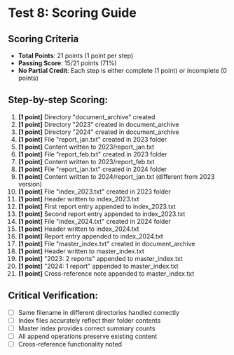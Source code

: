 # Test 8: Scoring Guide

## Scoring Criteria
- **Total Points**: 21 points (1 point per step)
- **Passing Score**: 15/21 points (71%)
- **No Partial Credit**: Each step is either complete (1 point) or incomplete (0 points)

## Step-by-step Scoring:

1. **[1 point]** Directory "document_archive" created
2. **[1 point]** Directory "2023" created in document_archive
3. **[1 point]** Directory "2024" created in document_archive
4. **[1 point]** File "report_jan.txt" created in 2023 folder
5. **[1 point]** Content written to 2023/report_jan.txt
6. **[1 point]** File "report_feb.txt" created in 2023 folder
7. **[1 point]** Content written to 2023/report_feb.txt
8. **[1 point]** File "report_jan.txt" created in 2024 folder
9. **[1 point]** Content written to 2024/report_jan.txt (different from 2023 version)
10. **[1 point]** File "index_2023.txt" created in 2023 folder
11. **[1 point]** Header written to index_2023.txt
12. **[1 point]** First report entry appended to index_2023.txt
13. **[1 point]** Second report entry appended to index_2023.txt
14. **[1 point]** File "index_2024.txt" created in 2024 folder
15. **[1 point]** Header written to index_2024.txt
16. **[1 point]** Report entry appended to index_2024.txt
17. **[1 point]** File "master_index.txt" created in document_archive
18. **[1 point]** Header written to master_index.txt
19. **[1 point]** "2023: 2 reports" appended to master_index.txt
20. **[1 point]** "2024: 1 report" appended to master_index.txt
21. **[1 point]** Cross-reference note appended to master_index.txt

## Critical Verification:
- [ ] Same filename in different directories handled correctly
- [ ] Index files accurately reflect their folder contents
- [ ] Master index provides correct summary counts
- [ ] All append operations preserve existing content
- [ ] Cross-reference functionality noted
